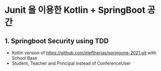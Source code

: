 # Junit 을 이용한 Kotlin + SpringBoot 공간
## 1. Springboot Security using TDD
* Kotlin version of https://github.com/eleftherias/springone-2021.git with School Base
* Student, Teacher and Principal instead of ConferenceUser
